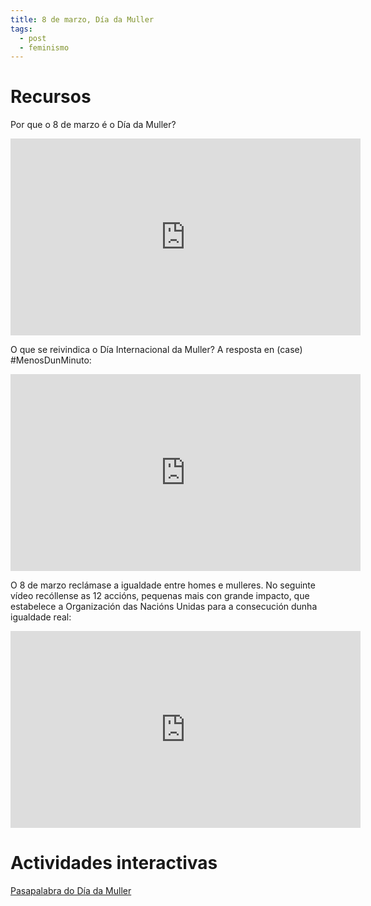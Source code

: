 ```yaml
---
title: 8 de marzo, Día da Muller
tags:
  - post
  - feminismo
---
```

# Recursos

Por que o 8 de marzo é o Día da Muller? 

<iframe width="560" height="315" src="https://www.youtube.com/embed/5l6ewz3nTjc" frameborder="0" allow="accelerometer; autoplay; clipboard-write; encrypted-media; gyroscope; picture-in-picture" allowfullscreen></iframe>

O que se reivindica o Día Internacional da Muller? A resposta en (case) #MenosDunMinuto[](https://twitter.com/hashtag/MenosDunMinuto?src=hashtag_click):

<iframe width="560" height="315" src="https://www.youtube.com/embed/I4bRTxMltaA" frameborder="0" allow="accelerometer; autoplay; clipboard-write; encrypted-media; gyroscope; picture-in-picture" allowfullscreen></iframe>

<!--StartFragment-->

O 8 de marzo reclámase a igualdade entre homes e mulleres. No seguinte vídeo recóllense as 12 accións, pequenas mais con grande impacto, que estabelece a Organización das Nacións Unidas para a consecución dunha igualdade real:

<iframe width="560" height="315" src="https://www.youtube.com/embed/8_QeAXgV5tA" frameborder="0" allow="accelerometer; autoplay; clipboard-write; encrypted-media; gyroscope; picture-in-picture" allowfullscreen></iframe>

# [](https://aulasgalegas.org/dia-da-muller-3/)Actividades interactivas

[Pasapalabra do Día da Muller](https://aulasgalegas.org/dia-da-muller-3/)